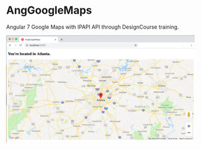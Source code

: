 # AngGoogleMaps

Angular 7 Google Maps with IPAPI API through DesignCourse training.

<img src="src/images/ang7_googlemap_screenshot.png" alt="Google Maps screenshot" />